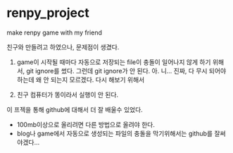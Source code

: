 # renpy_project
make renpy game with my friend

친구와 만들려고 하였으나, 문제점이 생겼다.
1. game이 시작될 때마다 자동으로 저장되는 file이 충돌이 일어나지 않게 하기 위해서, git ignore를 썼다. 그런데 git ignore가 안 된다. 아. 니... 진짜, 다 무시 되어야 하는데 왜 안 되는지 모르겠다. 다시 해보기 위해서 

2. 친구 컴퓨터가 똥이라서 실행이 안 된다.

이 프젝을 통해 github에 대해서 더 잘 배울수 있었다.
+ 100mb이상으로 올리려면 다른 방법으로 올려야 한다.
+ blog나 game에서 자동으로 생성되는 파일의 충돌을 막기위해서는 github를 잘써야겠다...

